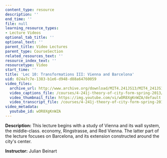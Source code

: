 ```yaml
---
content_type: resource
description: ''
end_time: ''
file: null
learning_resource_types:
- Lecture Videos
optional_tab_title: ''
optional_text: ''
parent_title: Video Lectures
parent_type: CourseSection
related_resources_text: ''
resource_index_text: ''
resourcetype: Video
start_time: ''
title: 'Lec 10: Transformations III: Vienna and Barcelona'
uid: 024a7c7e-1383-b1e6-d948-d88a64760059
video_files:
  archive_url: http://www.archive.org/download/MIT4.241JS13/MIT4_241JS13_lec10_300k.mp4
  video_captions_file: /courses/4-241j-theory-of-city-form-spring-2013/9cf09864095b51a5807c3612eb3406a6_wOR8XgKnWZA.vtt
  video_thumbnail_file: https://img.youtube.com/vi/wOR8XgKnWZA/default.jpg
  video_transcript_file: /courses/4-241j-theory-of-city-form-spring-2013/2cad774f1df990840d93b1db799c4c6d_wOR8XgKnWZA.pdf
video_metadata:
  youtube_id: wOR8XgKnWZA
---
```


**Description:** This lecture begins with a study of Vienna and its wall system, the middle-class. economy, Ringstrasse, and Red Vienna. The latter part of the lecture focuses on Barcelona, and its extension constructed around the city's center.

**Instructor:** Julian Beinart